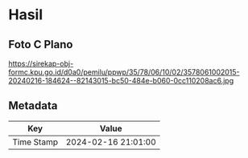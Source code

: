 # Hasil

## Foto C Plano

https://sirekap-obj-formc.kpu.go.id/d0a0/pemilu/ppwp/35/78/06/10/02/3578061002015-20240216-184624--82143015-bc50-484e-b060-0cc110208ac6.jpg


## Metadata

| Key        | Value               |
| ---------- | ------------------- |
| Time Stamp | 2024-02-16 21:01:00 |



